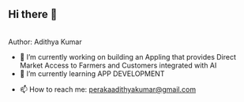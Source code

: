 ## Hi there 👋
<br>
Author: Adithya Kumar
<!--
**AdithyaKumar-07/AdithyaKumar-07** is a ✨ _special_ ✨ repository because its `README.md` (this file) appears on your GitHub profile.
Here are some ideas to get you started:
-->

- 🔭 I’m currently working on building an Appling that provides Direct Market Access to Farmers and Customers integrated with AI
- 🌱 I’m currently learning APP DEVELOPMENT
<!--
- 👯 I’m looking to collaborate on ...
- 🤔 I’m looking for help with ...
- 💬 Ask me about ...
-->
- 📫 How to reach me: perakaadithyakumar@gmail.com
<!--
- 😄 Pronouns: ...
- ⚡ Fun fact: ...
-->
